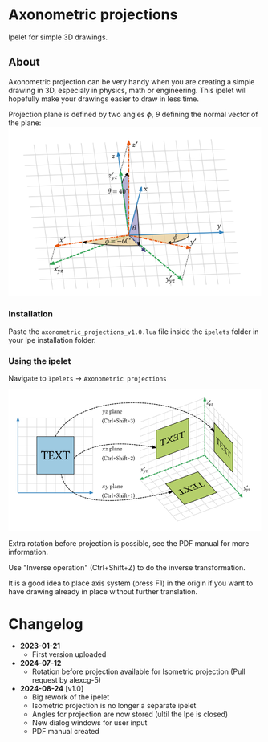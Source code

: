 # Axonometric projections

Ipelet for simple 3D drawings.

## About

Axonometric projection can be very handy when you are creating a simple drawing in 3D, especialy in physics, math or engineering. This ipelet will hopefully make your drawings easier to draw in less time.

Projection plane is defined by two angles $\phi$, $\theta$ defining the normal vector of the plane:
![main diagram for axonometric projection](resources/projection_explained_2_v2.png)

### Installation

Paste the `axonometric_projections_v1.0.lua` file inside the `ipelets` folder in your Ipe installation folder.

### Using the ipelet

Navigate to `Ipelets` → `Axonometric projections`

![usage](resources/projection_explained_default_v3_white_background.png)

Extra rotation before projection is possible, see the PDF manual for more information.

Use "Inverse operation" (Ctrl+Shift+Z) to do the inverse transformation.

It is a good idea to place axis system (press F1) in the origin if you want to have drawing already in place without further translation.

# Changelog

- **2023-01-21**
    - First version uploaded
- **2024-07-12**
    - Rotation before projection available for Isometric projection (Pull request by alexcg-5)
- **2024-08-24** [v1.0]
    - Big rework of the ipelet
    - Isometric projection is no longer a separate ipelet
    - Angles for projection are now stored (ultil the Ipe is closed)
    - New dialog windows for user input
    - PDF manual created
